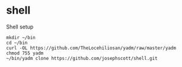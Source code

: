 # shell
Shell setup

```shell
mkdir ~/bin
cd ~/bin
curl -OL https://github.com/TheLocehiliosan/yadm/raw/master/yadm
chmod 755 yadm
~/bin/yadm clone https://github.com/josephscott/shell.git
```
